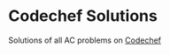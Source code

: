 # Codechef Solutions

Solutions of all AC problems on [Codechef](http://www.codechef.com/users/apsknight)

 
